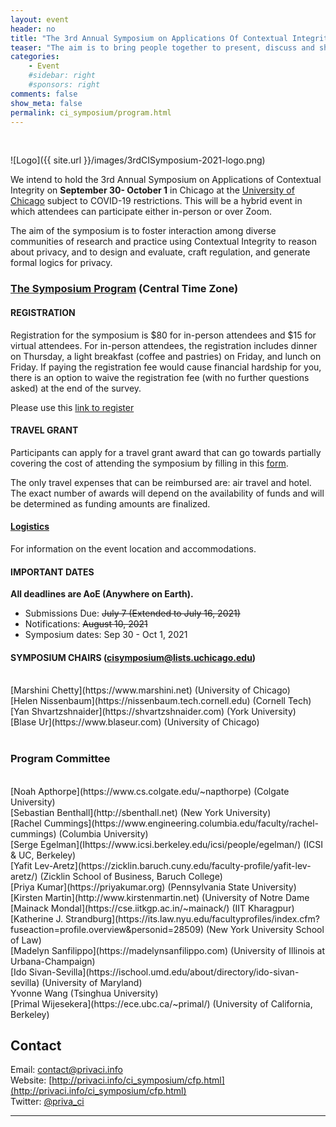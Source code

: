 ```yaml
---
layout: event
header: no
title: "The 3rd Annual Symposium on Applications Of Contextual Integrity"
teaser: "The aim is to bring people together to present, discuss and share ideas based on ongoing and completed projects drawing on CI as their underlying conception of privacy."
categories:
    - Event
    #sidebar: right
    #sponsors: right
comments: false
show_meta: false
permalink: ci_symposium/program.html
---
```

<br/>

![Logo]({{ site.url }}/images/3rdCISymposium-2021-logo.png)

 We intend to hold the 3rd Annual Symposium on Applications of Contextual
 Integrity on <b>September 30- October 1</b> in Chicago at the [University of
 Chicago](https://www.uchicago.edu) subject to COVID-19 restrictions. This will
 be a hybrid event in which attendees can participate either in-person or over
 Zoom. <!-- We will provide the details closer to the dates of the
 symposium.-->

The aim of the symposium is to foster interaction among diverse communities of research and practice using Contextual Integrity to reason about privacy, and to design and evaluate, craft regulation, and generate formal logics for privacy.

### <a href="https://docs.google.com/spreadsheets/d/e/2PACX-1vTEEJBUDbGrqrbxt-Tda1JklwqXicfnSxfFBGOH0tlu7xNyj46zOSMjvGpicz4mVq_uPL0T-W__HEei/pubhtml?gid=1416502899&single=true" target="_blank">The Symposium Program</a>  (Central Time Zone)
<!-- 
We will accept any of the following submission types:

* A 4-page position paper on work in progress (references not included in the page limit)
* An extended abstract (1-2 pages) summarizing published or mature work. Please
  include a short "works cited" section situating your work within it and clarifying its contribution. If your topic is entirely novel or interdisciplinary, please indicate that as well. If your abstract is accepted, you will have the option of posting the longer paper on the symposium website.
* A 1-page description of an interesting use case to be discussed at the symposium.
* A 1-page description of real-world case study from industry or policy.

The workshop will not publish formal (i.e. archival) proceedings. Instead, the
workshop aims to foster discussion and feedback to improve work-in-progress for
subsequent publication elsewhere.  With author’s permission, accepted submissions will be posted on the website, but will not be considered archival publications.

Submissions will be peer-reviewed by the workshop’s Program Committee and accepted based on relevance and potential to contribute to workshop discussions and goals. We encourage submissions from diverse disciplinary sources, methods, and contributions, including:

* Empirical studies (qualitative, quantitative, experimental)
* Legal, philosophical, ethical, and policy analysis
* System design and/or implementations
* Combinations of the above

Papers should be formatted using the [ACM Master Article Template](https://www.acm.org/publications/taps/word-template-workflow). For LaTeX users, choose <b>format=sigconf</b>.


__Participation without submission: __ If you're interested in attending the
symposium without submission, please fill in [this form](https://forms.gle/ZLDPZib3L71vt38ZA). We will send a confirmation upon review.


 We look forward to seeing you at the symposium!
-->

#### REGISTRATION
 Registration for the symposium is $80 for in-person attendees and $15 for
 virtual attendees. For in-person attendees, the registration includes dinner on Thursday, a light breakfast (coffee and pastries) on Friday, and lunch on Friday. If paying the registration fee would cause financial hardship for you, there is an option to waive the registration fee (with no further questions asked) at the end of the survey.
 
Please use this [link to register](https://uchicago.co1.qualtrics.com/jfe/form/SV_bfLQC2GQ5pCuLZ4) 

#### TRAVEL GRANT

Participants can apply for a travel grant award that can go towards partially covering the cost of attending the symposium by filling in this [form](https://forms.gle/mD3DgKjqgGsdtvv18). 

The only travel expenses that can be reimbursed are: air travel and hotel. The exact number of awards will depend on the availability of funds and will be determined as funding amounts are finalized.  

#### [Logistics](https://privaci.info/ci_symposium/logistics.html)

For information on the event location and accommodations.

#### IMPORTANT DATES

__All deadlines are AoE (Anywhere on Earth).__

* Submissions Due: ~~July 7 (Extended to July 16, 2021)~~
* Notifications: ~~August 10, 2021~~
* Symposium dates: Sep 30 - Oct 1, 2021

<!-- 
#### HOW TO SUBMIT

Please make submissions using [our submission system.](https://cisymposium.cs.uchicago.edu)
-->

#### SYMPOSIUM CHAIRS ([cisymposium@lists.uchicago.edu](mailto:cisymposium@lists.uchicago.edu"))
<br/>
[Marshini Chetty](https://www.marshini.net) (University of Chicago) <br/>
[Helen Nissenbaum](https://nissenbaum.tech.cornell.edu) (Cornell Tech) <br/>
[Yan Shvartzshnaider](https://shvartzshnaider.com) (York University) <br/>
[Blase Ur](https://www.blaseur.com) (University of Chicago) <br/>
<br/>

### Program Committee

<br/>
[Noah Apthorpe](https://www.cs.colgate.edu/~napthorpe) (Colgate University)<br/>
[Sebastian Benthall](http://sbenthall.net) (New York University) <br/>
[Rachel Cummings](https://www.engineering.columbia.edu/faculty/rachel-cummings)
(Columbia University) <br/>
<!-- [Louise Barkhuus](http://www.barkhu.us) (The IT University of Copenhagen)<br/>
[Anupam Datta](https://csd.cs.cmu.edu/people/faculty/anupam-datta) (CMU)  <br/>
-->
[Serge Egelman](Ihttps://www.icsi.berkeley.edu/icsi/people/egelman/) (ICSI & UC, Berkeley)
<!--[Seda Guerses](https://www.tudelft.nl/en/tpm/about-the-faculty/departments/multi-actor-systems/people/associate-professors/dr-fs-seda-gurses/) (TU Delft)<br/>
[Jake
Goldenfein](https://docs.wixstatic.com/ugd/36ef64_ff5b5cf69c4c43baa3109590e9c23963.pdf)
(Cornell Tech)-->    <br />
[Yafit Lev-Aretz](https://zicklin.baruch.cuny.edu/faculty-profile/yafit-lev-aretz/) (Zicklin School of Business, Baruch College)<br/>
[Priya Kumar](https://priyakumar.org) (Pennsylvania State University)<br />
<!--[Darakhshan
Mir](https://www.bucknell.edu/academics/engineering-college-of/academic-departments/computer-science/faculty-and-staff/darakhshan-mir)
(Bucknell University)<br/> -->
[Kirsten Martin](http://www.kirstenmartin.net) (<nobr>University of Notre Dame</nobr><br />
[Mainack Mondal](https://cse.iitkgp.ac.in/~mainack/) (IIT Kharagpur)<br />
<!-- [Xinru Page](https://faculty.bentley.edu/details.asp?uname=xpage) (Bentley
University) <br/>-->
[Katherine J. Strandburg](https://its.law.nyu.edu/facultyprofiles/index.cfm?fuseaction=profile.overview&personid=28509) (New York University School of Law)<br/>
[Madelyn Sanfilippo](https://madelynsanfilippo.com) (University of Illinois at Urbana-Champaign)<br/>
[Ido Sivan-Sevilla](https://ischool.umd.edu/about/directory/ido-sivan-sevilla)
(University of Maryland) <br/>
Yvonne Wang (Tsinghua University)<br/>
[Primal Wijesekera](https://ece.ubc.ca/~primal/) (University of California, Berkeley)
<!-- [Luke Stark](https://starkcontrast.co) (Microsoft Research)<br/>
[Andrew Selbst](http://andrewselbst.com) (Data & Society)<br/>
[Eran Toch](http://toch.tau.ac.il/) (Tel Aviv University)<br/>
[Pamela Wisniewski](http://www.pamspam.com) (University of Central
Florida)
<br/>      -->

## Contact

Email: [contact@privaci.info](mailto:contact@privaci.info)
<br/>
Website: [http://privaci.info/ci_symposium/cfp.html](http://privaci.info/ci_symposium/cfp.html)<br/>
Twitter: [@priva_ci](https://twitter.com/priva_ci)





<hr/>
